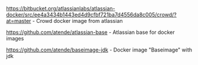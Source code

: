 https://bitbucket.org/atlassianlabs/atlassian-docker/src/ee4a3434b1443ed4d9cfbf721ba7d4556da8c005/crowd/?at=master - Crowd docker image from atlassian

https://github.com/atende/atlassian-base - Atlassian base for docker images

https://github.com/atende/baseimage-jdk - Docker image "Baseimage" with jdk
